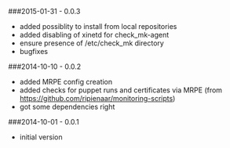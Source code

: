 ###2015-01-31 - 0.0.3

* added possiblity to install from local repositories
* added disabling of xinetd for check_mk-agent
* ensure presence of /etc/check_mk directory
* bugfixes

###2014-10-10 - 0.0.2

* added MRPE config creation
* added checks for puppet runs and certificates via MRPE
  (from https://github.com/ripienaar/monitoring-scripts)
* got some dependencies right

###2014-10-01 - 0.0.1

* initial version


